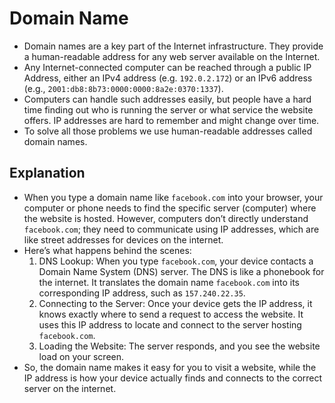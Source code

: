 # Domain Name

- Domain names are a key part of the Internet infrastructure. They provide a human-readable address for any web server available on the Internet.
- Any Internet-connected computer can be reached through a public IP Address, either an IPv4 address (e.g. `192.0.2.172`) or an IPv6 address (e.g., `2001:db8:8b73:0000:0000:8a2e:0370:1337`).
- Computers can handle such addresses easily, but people have a hard time finding out who is running the server or what service the website offers. IP addresses are hard to remember and might change over time.
- To solve all those problems we use human-readable addresses called domain names.

## Explanation

- When you type a domain name like `facebook.com` into your browser, your computer or phone needs to find the specific server (computer) where the website is hosted. However, computers don’t directly understand `facebook.com`; they need to communicate using IP addresses, which are like street addresses for devices on the internet.
- Here’s what happens behind the scenes:
    1. DNS Lookup: When you type `facebook.com`, your device contacts a Domain Name System (DNS) server. The DNS is like a phonebook for the internet. It translates the domain name `facebook.com` into its corresponding IP address, such as `157.240.22.35`.
    2. Connecting to the Server: Once your device gets the IP address, it knows exactly where to send a request to access the website. It uses this IP address to locate and connect to the server hosting `facebook.com`.
    3. Loading the Website: The server responds, and you see the website load on your screen.
- So, the domain name makes it easy for you to visit a website, while the IP address is how your device actually finds and connects to the correct server on the internet.